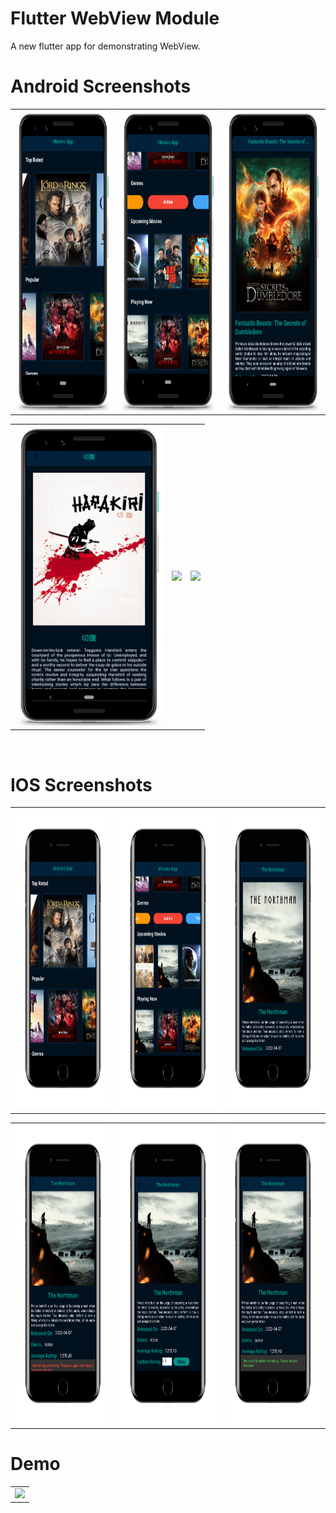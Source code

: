 # Flutter WebView Module
A new flutter app for demonstrating WebView.

# Android Screenshots

<table>
  <tr>
    <td><img src="https://github.com/MarvelApps-Flutter/http_demo/blob/dev/screenshots/android/android1.png" height="480px"></td>
    <td><img src="https://github.com/MarvelApps-Flutter/http_demo/blob/dev/screenshots/android/android2.png" height="480px"></td>
    <td><img src="https://github.com/MarvelApps-Flutter/http_demo/blob/dev/screenshots/android/android3.png" height="480px"></td>
  </tr>
 </table>

<table>
  <tr>
    <td><img src="https://github.com/MarvelApps-Flutter/http_demo/blob/dev/screenshots/android/android4.png" height="480px"></td>
    <td><img src="https://github.com/MarvelApps-Flutter/http_demo/blob/dev/screenshots/android/android5.png" height="480px"></td>
    <td><img src="https://github.com/MarvelApps-Flutter/http_demo/blob/dev/screenshots/android/android6.png" height="480px"></td>
  </tr>
 </table>

</br>

# IOS Screenshots

<table>
  <tr>
    <td><img src="https://github.com/MarvelApps-Flutter/http_demo/blob/dev/screenshots/ios/ios1.png" height="480px"></td>
    <td><img src="https://github.com/MarvelApps-Flutter/http_demo/blob/dev/screenshots/ios/ios2.png" height="480px"></td>
    <td><img src="https://github.com/MarvelApps-Flutter/http_demo/blob/dev/screenshots/ios/ios3.png" height="480px"></td>
  </tr>
 </table>

<table>
  <tr>
    <td><img src="https://github.com/MarvelApps-Flutter/http_demo/blob/dev/screenshots/ios/ios4.png" height="480px"></td>
    <td><img src="https://github.com/MarvelApps-Flutter/http_demo/blob/dev/screenshots/ios/ios5.png" height="480px"></td>
    <td><img src="https://github.com/MarvelApps-Flutter/http_demo/blob/dev/screenshots/ios/ios6.png" height="480px"></td>
  </tr>
 </table>

 # Demo
  <table>
  <tr>
  <td><img src="https://github.com/MarvelApps-Flutter/http_demo/blob/dev/working_demo/http_demo.gif" height="480px"></td>
    </tr>
  </table>